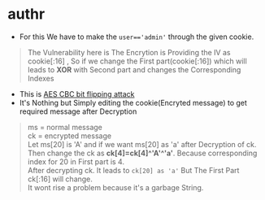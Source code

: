 # authr
* For this We have to make the `user=='admin'` through the given cookie.
> The Vulnerability here is The Encrytion is Providing the IV as cookie[:16] , So if we change the First part(cookie[:16]) which will leads to **XOR** with Second part and changes the Corresponding Indexes
* This is [AES CBC bit flipping attack](https://masterpessimistaa.wordpress.com/2017/05/03/cbc-bit-flipping-attack/)
* It's Nothing but Simply editing the cookie(Encryted message) to get required message after Decryption
> ms = normal message <br>
> ck = encrypted message<br>
> Let ms[20] is 'A' and if we want ms[20] as 'a' after Decryption of ck.<br>
> Then change the ck as **ck[4]=ck[4]^'A'^'a'**. Because corresponding index for 20 in First part is 4.<br>
> After decrypting ck. It leads to `ck[20] as 'a'` But The First Part ck[:16] will change.<br>
> It wont rise a problem because it's a garbage String.<br>
